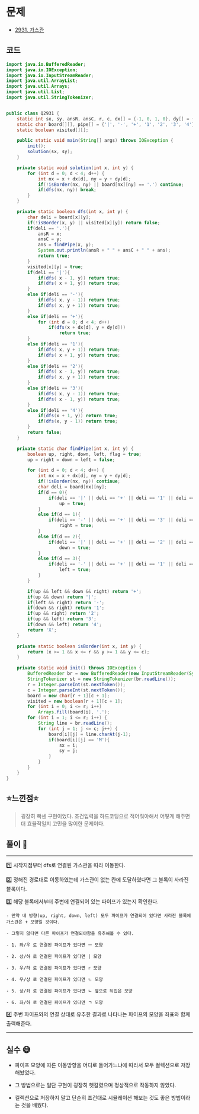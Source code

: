 # 문제
- [2931. 가스관](https://www.acmicpc.net/problem/2931)

## 코드
``` java
import java.io.BufferedReader;
import java.io.IOException;
import java.io.InputStreamReader;
import java.util.ArrayList;
import java.util.Arrays;
import java.util.List;
import java.util.StringTokenizer;


public class Q2931 {
    static int sx, sy, ansR, ansC, r, c, dx[] = {-1, 0, 1, 0}, dy[] = {0, 1, 0, -1};
    static char board[][], pipe[] = {'|', '-', '+', '1', '2', '3', '4'}, ans = ' ';
    static boolean visited[][];

    public static void main(String[] args) throws IOException {
        init();
        solution(sx, sy);
    }

    private static void solution(int x, int y) {
        for (int d = 0; d < 4; d++) {
            int nx = x + dx[d], ny = y + dy[d];
            if(!isBorder(nx, ny) || board[nx][ny] == '.') continue;
            if(dfs(nx, ny)) break;
        }
    }

    private static boolean dfs(int x, int y) {
        char deli = board[x][y];
        if(!isBorder(x, y) || visited[x][y]) return false;
        if(deli == '.'){
            ansR = x;
            ansC = y;
            ans = findPipe(x, y);
            System.out.println(ansR + " " + ansC + " " + ans);
            return true;
        }
        visited[x][y] = true;
        if(deli == '|'){
            if(dfs( x - 1, y)) return true;
            if(dfs( x + 1, y)) return true;
        }
        else if(deli == '-'){
            if(dfs( x, y - 1)) return true;
            if(dfs( x, y + 1)) return true;
        }
        else if(deli == '+'){
            for (int d = 0; d < 4; d++)
                if(dfs(x + dx[d], y + dy[d]))
                    return true;
        }
        else if(deli == '1'){
            if(dfs( x, y + 1)) return true;
            if(dfs( x + 1, y)) return true;
        }
        else if(deli == '2'){
            if(dfs( x - 1, y)) return true;
            if(dfs( x, y + 1)) return true;
        }
        else if(deli == '3'){
            if(dfs( x, y - 1)) return true;
            if(dfs( x - 1, y)) return true;
        }
        else if(deli == '4'){
            if(dfs(x + 1, y)) return true;
            if(dfs(x, y - 1)) return true;
        }
        return false;
    }

    private static char findPipe(int x, int y) {
        boolean up, right, down, left, flag = true;
        up = right = down = left = false;

        for (int d = 0; d < 4; d++) {
            int nx = x + dx[d], ny = y + dy[d];
            if(!isBorder(nx, ny)) continue;
            char deli = board[nx][ny];
            if(d == 0){
                if(deli == '|' || deli == '+' || deli == '1' || deli == '4')
                    up = true;
            }
            else if(d == 1){
                if(deli == '-' || deli == '+' || deli == '3' || deli == '4')
                    right = true;
            }
            else if(d == 2){
                if(deli == '|' || deli == '+' || deli == '2' || deli == '3')
                    down = true;
            }
            else if(d == 3){
                if(deli == '-' || deli == '+' || deli == '1' || deli == '2')
                    left = true;
            }
        }

        if(up && left && down && right) return '+';
        if(up && down) return '|';
        if(left && right) return '-';
        if(down && right) return '1';
        if(up && right) return '2';
        if(up && left) return '3';
        if(down && left) return '4';
        return 'X';
    }

    private static boolean isBorder(int x, int y) {
        return (x >= 1 && x <= r && y >= 1 && y <= c);
    }

    private static void init() throws IOException {
        BufferedReader br = new BufferedReader(new InputStreamReader(System.in));
        StringTokenizer st = new StringTokenizer(br.readLine());
        r = Integer.parseInt(st.nextToken());
        c = Integer.parseInt(st.nextToken());
        board = new char[r + 1][c + 1];
        visited = new boolean[r + 1][c + 1];
        for (int i = 0; i <= r; i++)
            Arrays.fill(board[i], '.');
        for (int i = 1; i <= r; i++) {
            String line = br.readLine();
            for (int j = 1; j <= c; j++) {
                board[i][j] = line.charAt(j-1);
                if(board[i][j] == 'M'){
                    sx = i;
                    sy = j;
                }
            }
        }
    }
}
```


## ⭐️느낀점⭐️
> 굉장히 빡센 구현이었다. 조건입력을 하드코딩으로 적어줘야해서 어떻게 해주면 더 효율적일지 고민을 많이한 문제이다.
> 

## 풀이 📣
<hr/>

1️⃣ 시작지점부터 dfs로 연결된 가스관을 따라 이동한다. 


2️⃣ 정해진 경로대로 이동하였는데 가스관이 없는 칸에 도달하였다면 그 블록이 사라진 블록이다.


3️⃣ 해당 블록에서부터 주변에 연결되어 있는 파이프가 있는지 확인한다.

    - 만약 네 방향(up, right, down, left) 모두 파이프가 연결되어 있다면 사라진 블록에 가스관은 + 모양일 것이다.

    - 그렇지 않다면 다른 파이프가 연결되야함을 유추해볼 수 있다.

    - 1. 좌/우 로 연결된 파이프가 있다면 ㅡ 모양

    - 2. 상/하 로 연결된 파이프가 있다면 | 모양

    - 3. 우/하 로 연결된 파이프가 있다면 r 모양

    - 4. 우/상 로 연결된 파이프가 있다면 ㄴ 모양

    - 5. 상/좌 로 연결된 파이프가 있다면 ㄴ 옆으로 뒤집은 모양

    - 6. 좌/하 로 연결된 파이프가 있다면 ㄱ 모양


4️⃣ 주변 파이프와의 연결 상태로 유추한 결과로 나타나는 파이프의 모양을 좌표와 함께 출력해준다.

<hr/>

## 실수 😅
- 파이프 모양에 따른 이동방향을 어디로 들어가느냐에 따라서 모두 컬렉션으로 저장해놨었다.

- 그 방법으로는 일단 구현이 굉장히 헷갈렸으며 정상적으로 작동하지 않았다.

- 컬렉션으로 저장하지 말고 단순히 조건대로 시뮬레이션 해보는 것도 좋은 방법이라는 것을 배웠다. 